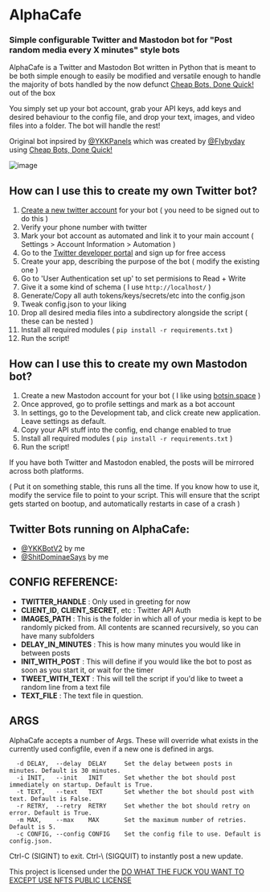 # AlphaCafe
### Simple configurable Twitter and Mastodon bot for "Post random media every X minutes" style bots
AlphaCafe is a Twitter and Mastodon Bot written in Python that is meant to be both simple enough to easily be modified and versatile enough to handle the majority of bots handled by the now defunct [Cheap Bots, Done Quick!](https://cheapbotsdonequick.com/) out of the box

You simply set up your bot account, grab your API keys, add keys and desired behaviour to the config file, and drop your text, images, and video files into a folder. The bot will handle the rest! 

Original bot inpsired by [@YKKPanels](https://twitter.com/YkkPanels) which was created by [@FIybyday](https://twitter.com/FIybyday) using [Cheap Bots, Done Quick!](https://cheapbotsdonequick.com/)

![image](https://user-images.githubusercontent.com/12601774/231315740-7f889fd2-5a31-4f86-859e-815f09d36d63.png)

## How can I use this to create my own Twitter bot?
1. [Create a new twitter account](https://twitter.com/i/flow/signup) for your bot ( you need to be signed out to do this )
2. Verify your phone number with twitter
3. Mark your bot account as automated and link it to your main account ( Settings > Account Information > Automation )
4. Go to the [Twitter developer portal](https://developer.twitter.com/) and sign up for free access
5. Create your app, describing the purpose of the bot ( modify the existing one )
6. Go to 'User Authentication set up' to set permisions to Read + Write
7. Give it a some kind of schema ( I use `http://localhost/` )
8. Generate/Copy all auth tokens/keys/secrets/etc into the config.json
9. Tweak config.json to your liking
10. Drop all desired media files into a subdirectory alongside the script ( these can be nested )
11. Install all required modules ( `pip install -r requirements.txt` )
12. Run the script! 

## How can I use this to create my own Mastodon bot?
1. Create a new Mastodon account for your bot ( I like using [botsin.space](https://botsin.space) )
2. Once approved, go to profile settings and mark as a bot account
3. In settings, go to the Development tab, and click create new application. Leave settings as default.
4. Copy your API stuff into the config, end change enabled to true
5. Install all required modules ( `pip install -r requirements.txt` )
6. Run the script!

If you have both Twitter and Mastodon enabled, the posts will be mirrored across both platforms.

( Put it on something stable, this runs all the time. If you know how to use it, modify the service file to point to your script. This will ensure that the script gets started on bootup, and automatically restarts in case of a crash )

## Twitter Bots running on AlphaCafe:
 - [@YKKBotV2](https://twitter.com/YKKBotV2) by me
 - [@ShitDominaeSays](https://twitter.com/ShitDominaeSays) by me
 
 ## CONFIG REFERENCE:
 - **TWITTER_HANDLE** : Only used in greeting for now
 - **CLIENT_ID**, **CLIENT_SECRET**, etc : Twitter API Auth
 - **IMAGES_PATH** : This is the folder in which all of your media is kept to be randomly picked from. All contents are scanned recursively, so you can have many subfolders
 - **DELAY_IN_MINUTES** : This is how many minutes you would like in between posts
 - **INIT_WITH_POST** : This will define if you would like the bot to post as soon as you start it, or wait for the timer
 - **TWEET_WITH_TEXT** : This will tell the script if you'd like to tweet a random line from a text file
 - **TEXT_FILE** : The text file in question.

## ARGS
AlphaCafe accepts a number of Args. These will override what exists in the currently used configfile, even if a new one is defined in args.

```
  -d DELAY,  --delay  DELAY     Set the delay between posts in minutes. Default is 30 minutes.
  -i INIT,   --init   INIT      Set whether the bot should post immediately on startup. Default is True.
  -t TEXT,   --text   TEXT      Set whether the bot should post with text. Default is False.
  -r RETRY,  --retry  RETRY     Set whether the bot should retry on error. Default is True.
  -m MAX,    --max    MAX       Set the maximum number of retries. Default is 5.
  -c CONFIG, --config CONFIG    Set the config file to use. Default is config.json.
```

Ctrl-C (SIGINT) to exit. Ctrl-\ (SIGQUIT) to instantly post a new update.

This project is licensed under the [DO WHAT THE FUCK YOU WANT TO EXCEPT USE NFTS PUBLIC LICENSE](https://github.com/robinuniverse/WTFNONPL)
